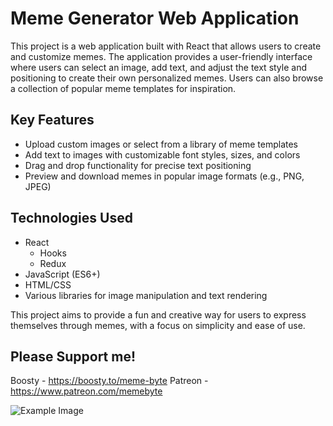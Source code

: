 # Meme Generator Web Application

This project is a web application built with React that allows users to create and customize memes. The application provides a user-friendly interface where users can select an image, add text, and adjust the text style and positioning to create their own personalized memes. Users can also browse a collection of popular meme templates for inspiration.

## Key Features
- Upload custom images or select from a library of meme templates
- Add text to images with customizable font styles, sizes, and colors
- Drag and drop functionality for precise text positioning
- Preview and download memes in popular image formats (e.g., PNG, JPEG)

## Technologies Used
- React
  - Hooks
  - Redux   
- JavaScript (ES6+)
- HTML/CSS
- Various libraries for image manipulation and text rendering

This project aims to provide a fun and creative way for users to express themselves through memes, with a focus on simplicity and ease of use.


## Please Support me!
Boosty - https://boosty.to/meme-byte
Patreon - https://www.patreon.com/memebyte

![Example Image](https://github.com/Matilda-bit/Meme-Generator-React/blob/master/src/assets/icons/screenshots/Screenshot%202024-04-16%20at%2021.47.47.png?raw=true)

